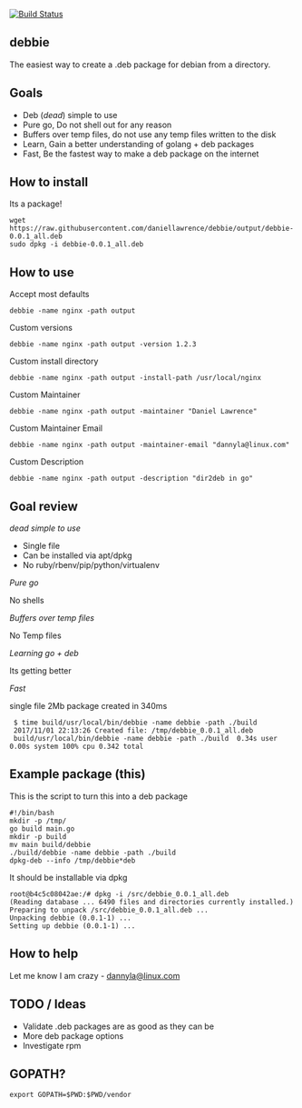 [![Build Status](https://travis-ci.org/daniellawrence/debbie.svg?branch=master)](https://travis-ci.org/daniellawrence/debbie)

debbie
--------

The easiest way to create a .deb package for debian from a directory.

Goals
------

* Deb (*dead*) simple to use
* Pure go, Do not shell out for any reason
* Buffers over temp files, do not use any temp files written to the disk
* Learn, Gain a better understanding of golang + deb packages
* Fast, Be the fastest way to make a deb package on the internet

How to install
-----------------

Its a package!

    wget https://raw.githubusercontent.com/daniellawrence/debbie/output/debbie-0.0.1_all.deb
    sudo dpkg -i debbie-0.0.1_all.deb


How to use
------------

Accept most defaults

    debbie -name nginx -path output

Custom versions

    debbie -name nginx -path output -version 1.2.3

Custom install directory

    debbie -name nginx -path output -install-path /usr/local/nginx

Custom Maintainer

    debbie -name nginx -path output -maintainer "Daniel Lawrence"

Custom Maintainer Email

    debbie -name nginx -path output -maintainer-email "dannyla@linux.com"

Custom Description

    debbie -name nginx -path output -description "dir2deb in go"


Goal review
--------------

*dead simple to use*

* Single file
* Can be installed via apt/dpkg
* No ruby/rbenv/pip/python/virtualenv

*Pure go*

No shells
	 
*Buffers over temp files*

No Temp files
	 
*Learning go + deb*

Its getting better
	 
*Fast*

single file 2Mb package created in 340ms

     $ time build/usr/local/bin/debbie -name debbie -path ./build
     2017/11/01 22:13:26 Created file: /tmp/debbie_0.0.1_all.deb
     build/usr/local/bin/debbie -name debbie -path ./build  0.34s user 0.00s system 100% cpu 0.342 total

Example package (this)
-----------------

This is the script to turn this into a deb package

    #!/bin/bash
    mkdir -p /tmp/
    go build main.go
    mkdir -p build
    mv main build/debbie
    ./build/debbie -name debbie -path ./build
    dpkg-deb --info /tmp/debbie*deb

It should be installable via dpkg

    root@b4c5c08042ae:/# dpkg -i /src/debbie_0.0.1_all.deb
    (Reading database ... 6490 files and directories currently installed.)
    Preparing to unpack /src/debbie_0.0.1_all.deb ...
    Unpacking debbie (0.0.1-1) ...
    Setting up debbie (0.0.1-1) ...


How to help
--------------

Let me know I am crazy - <dannyla@linux.com>

TODO / Ideas
---------------

* Validate .deb packages are as good as they can be
* More deb package options
* Investigate rpm

GOPATH?
-------

    export GOPATH=$PWD:$PWD/vendor
